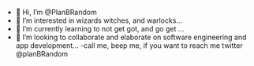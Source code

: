 - 👋 Hi, I’m @PlanBRandom
- 👀 I’m interested in wizards witches, and warlocks...
- 🌱 I’m currently learning to not get got, and go get ...
- 💞️ I’m looking to collaborate and elaborate on software engineering and app development...
-call me, beep me, if you want to reach me twitter @planBRandom

<!---
PlanBRandom/PlanBRandom is a ✨ special ✨ repository because its `README.md` (this file) appears on your GitHub profile.
You can click the Preview link to take a look at your changes.
--->
